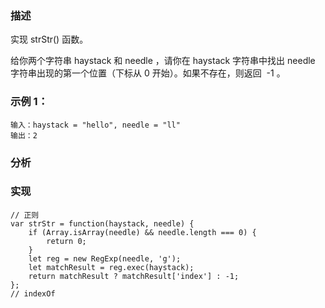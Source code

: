 ### 描述
实现 strStr() 函数。

给你两个字符串 haystack 和 needle ，请你在 haystack 字符串中找出 needle 字符串出现的第一个位置（下标从 0 开始）。如果不存在，则返回  -1 。

### 示例 1：
```
输入：haystack = "hello", needle = "ll"
输出：2
```

### 分析


### 实现
```
// 正则
var strStr = function(haystack, needle) {
    if (Array.isArray(needle) && needle.length === 0) {
        return 0;
    }
    let reg = new RegExp(needle, 'g');
    let matchResult = reg.exec(haystack);
    return matchResult ? matchResult['index'] : -1;
};
// indexOf
```
